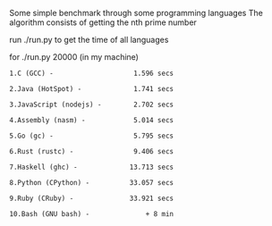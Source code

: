 Some simple benchmark through some programming languages
The algorithm consists of getting the nth prime number

  run ./run.py to get the time of all languages

  for ./run.py 20000 (in my machine)

    1.C (GCC) -                    1.596 secs

    2.Java (HotSpot) -             1.741 secs

    3.JavaScript (nodejs) -        2.702 secs

    4.Assembly (nasm) -            5.014 secs

    5.Go (gc) -                    5.795 secs

    6.Rust (rustc) -               9.406 secs

    7.Haskell (ghc) -             13.713 secs

    8.Python (CPython) -          33.057 secs

    9.Ruby (CRuby) -              33.921 secs

    10.Bash (GNU bash) -              + 8 min

